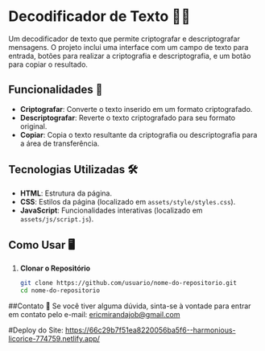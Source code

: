 # Decodificador de Texto 📝🔐

Um decodificador de texto que permite criptografar e descriptografar mensagens. O projeto inclui uma interface com um campo de texto para entrada, botões para realizar a criptografia e descriptografia, e um botão para copiar o resultado. 


## Funcionalidades 🚀

- **Criptografar**: Converte o texto inserido em um formato criptografado.
- **Descriptografar**: Reverte o texto criptografado para seu formato original.
- **Copiar**: Copia o texto resultante da criptografia ou descriptografia para a área de transferência.

## Tecnologias Utilizadas 🛠️

- **HTML**: Estrutura da página.
- **CSS**: Estilos da página (localizado em `assets/style/styles.css`).
- **JavaScript**: Funcionalidades interativas (localizado em `assets/js/script.js`).

## Como Usar 🖥️

1. **Clonar o Repositório**

   ```bash
   git clone https://github.com/usuario/nome-do-repositorio.git
   cd nome-do-repositorio

##Contato 📧
Se você tiver alguma dúvida, sinta-se à vontade para entrar em contato pelo e-mail: ericmirandajob@gmail.com

#Deploy do Site: https://66c29b7f51ea8220056ba5f6--harmonious-licorice-774759.netlify.app/
